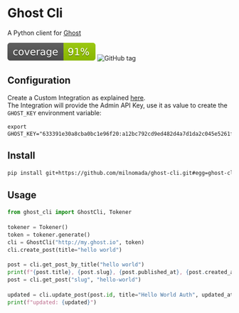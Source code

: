 # Ghost Cli
A Python client for [Ghost]()

![Cov](./assets/cov.svg)
![GitHub tag](https://img.shields.io/github/v/tag/milnomada/ghost-cli)


## Configuration

Create a Custom Integration as explained [here](https://ghost.org/docs/admin-api/#token-authentication).  
The Integration will provide the Admin API Key, use it as value to create the `GHOST_KEY` environment variable:
```
export GHOST_KEY="633391e30a8cba0bc1e96f20:a12bc792cd9ed482d4a7d1da2c045e5261feae2117fab4d8dad0d93f7e34bc82"
```

## Install

```bash
pip install git+https://github.com/milnomada/ghost-cli.git#egg=ghost-cli
```

## Usage

```python
from ghost_cli import GhostCli, Tokener

tokener = Tokener()
token = tokener.generate()
cli = GhostCli("http://my.ghost.io", token)
cli.create_post(title="hello world")

post = cli.get_post_by_title("hello world")
print(f"{post.title}, {post.slug}, {post.published_at}, {post.created_at}")
post = cli.get_post("slug", "hello-world")

updated = cli.update_post(post.id, title="Hello World Auth", updated_at=post.updated_at)
print(f"updated: {updated}")
```
